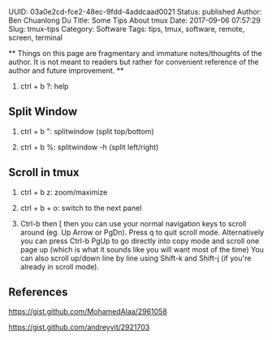 UUID: 03a0e2cd-fce2-48ec-9fdd-4addcaad0021
Status: published
Author: Ben Chuanlong Du
Title: Some Tips About tmux
Date: 2017-09-06 07:57:29
Slug: tmux-tips
Category: Software
Tags: tips, tmux, software, remote, screen, terminal

**
Things on this page are fragmentary and immature notes/thoughts of the author. 
It is not meant to readers but rather for convenient reference of the author and future improvement.
**
 
1. ctrl + b ?: help

## Split Window

1. ctrl + b ": splitwindow (split top/bottom)

2. ctrl + b %: splitwindow -h (split left/right) 

## Scroll in tmux

1. ctrl + b z: zoom/maximize

2. ctrl + b + o: switch to the next panel

3. Ctrl-b then [ then you can use your normal navigation keys to scroll around (eg. Up Arrow or PgDn). 
    Press q to quit scroll mode.
    Alternatively you can press Ctrl-b PgUp to go directly into copy mode 
    and scroll one page up (which is what it sounds like you will want most of the time)
    You can also scroll up/down line by line using Shift-k 
    and Shift-j (if you're already in scroll mode).

## References

https://gist.github.com/MohamedAlaa/2961058

https://gist.github.com/andreyvit/2921703

